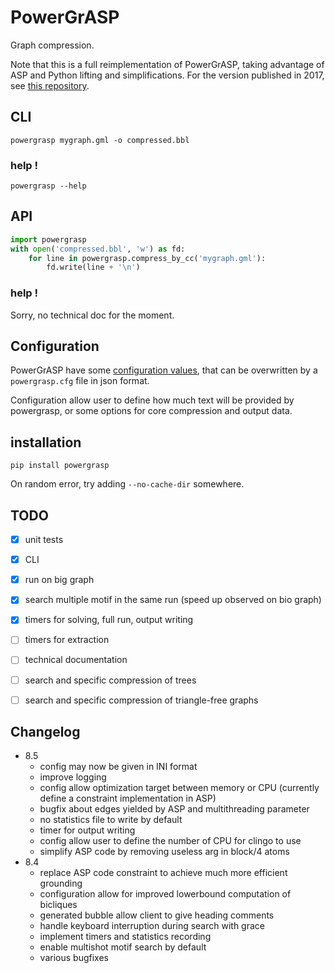 # PowerGrASP
Graph compression.

Note that this is a full reimplementation of PowerGrASP,
taking advantage of ASP and Python lifting and simplifications.
For the version published in 2017, see [this repository](https://github.com/aluriak/PowerGrASP-1).


## CLI

    powergrasp mygraph.gml -o compressed.bbl

### help !

    powergrasp --help

## API

```python
import powergrasp
with open('compressed.bbl', 'w') as fd:
    for line in powergrasp.compress_by_cc('mygraph.gml'):
        fd.write(line + '\n')
```

### help !
Sorry, no technical doc for the moment.


## Configuration
PowerGrASP have some [configuration values](powergrasp/constants.py),
that can be overwritten by a `powergrasp.cfg` file in json format.

Configuration allow user to define how much text will be provided by powergrasp,
or some options for core compression and output data.


## installation

    pip install powergrasp

On random error, try adding `--no-cache-dir` somewhere.


## TODO
- [x] unit tests
- [x] CLI
- [x] run on big graph
- [x] search multiple motif in the same run (speed up observed on bio graph)
- [x] timers for solving, full run, output writing
- [ ] timers for extraction
- [ ] technical documentation
- [ ] search and specific compression of trees
- [ ] search and specific compression of triangle-free graphs


## Changelog

- 8.5
    - config may now be given in INI format
    - improve logging
    - config allow optimization target between memory or CPU (currently define a constraint implementation in ASP)
    - bugfix about edges yielded by ASP and multithreading parameter
    - no statistics file to write by default
    - timer for output writing
    - config allow user to define the number of CPU for clingo to use
    - simplify ASP code by removing useless arg in block/4 atoms
- 8.4
    - replace ASP code constraint to achieve much more efficient grounding
    - configuration allow for improved lowerbound computation of bicliques
    - generated bubble allow client to give heading comments
    - handle keyboard interruption during search with grace
    - implement timers and statistics recording
    - enable multishot motif search by default
    - various bugfixes
